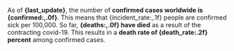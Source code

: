 As of **{last_update}**, the number of **confirmed cases worldwide is {confirmed:,.0f}**. This means that {incident_rate:,.1f} people are confirmed sick per 100,000. So far, **{deaths:,.0f} have died** as a result of the contracting covid-19. This results in a **death rate of {death_rate:.2f} percent** among confirmed cases.